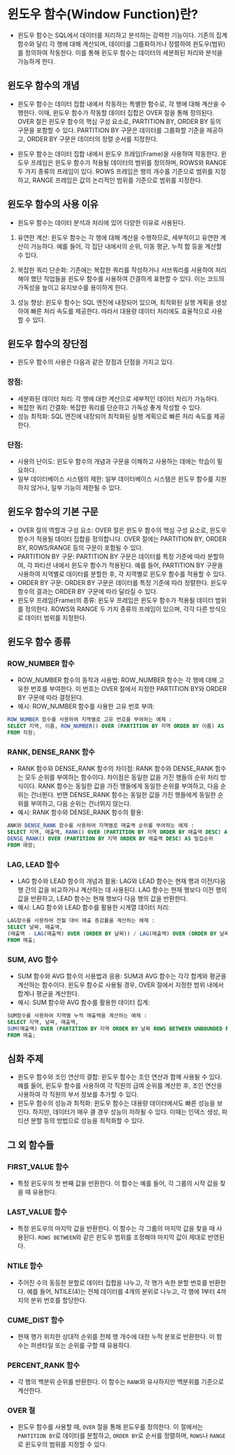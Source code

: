 # 윈도우 함수(Window Function)란?

- 윈도우 함수는 SQL에서 데이터를 처리하고 분석하는 강력한 기능이다. 기존의 집계 함수와 달리 각 행에 대해 계산되며, 데이터를 그룹화하거나 정렬하여 윈도우(범위)를 정의하여 작동한다. 이를 통해 윈도우 함수는 데이터의 세분화된 처리와 분석을 가능하게 한다.

## 윈도우 함수의 개념

- 윈도우 함수는 데이터 집합 내에서 작동하는 특별한 함수로, 각 행에 대해 계산을 수행한다. 이때, 윈도우 함수가 작동할 데이터 집합은 OVER 절을 통해 정의된다. OVER 절은 윈도우 함수의 핵심 구성 요소로, PARTITION BY, ORDER BY 등의 구문을 포함할 수 있다. PARTITION BY 구문은 데이터를 그룹화할 기준을 제공하고, ORDER BY 구문은 데이터의 정렬 순서를 지정한다.

- 윈도우 함수는 데이터 집합 내에서 윈도우 프레임(Frame)을 사용하여 작동한다. 윈도우 프레임은 윈도우 함수가 적용될 데이터의 범위를 정의하며, ROWS와 RANGE 두 가지 종류의 프레임이 있다. ROWS 프레임은 행의 개수를 기준으로 범위를 지정하고, RANGE 프레임은 값의 논리적인 범위를 기준으로 범위를 지정한다.

## 윈도우 함수의 사용 이유

- 윈도우 함수는 데이터 분석과 처리에 있어 다양한 이유로 사용된다.

1. 유연한 계산: 윈도우 함수는 각 행에 대해 계산을 수행하므로, 세부적이고 유연한 계산이 가능하다. 예를 들어, 각 집단 내에서의 순위, 이동 평균, 누적 합 등을 계산할 수 있다.

2. 복잡한 쿼리 단순화: 기존에는 복잡한 쿼리를 작성하거나 서브쿼리를 사용하여 처리해야 했던 작업들을 윈도우 함수를 사용하여 간결하게 표현할 수 있다. 이는 코드의 가독성을 높이고 유지보수를 용이하게 한다.

3. 성능 향상: 윈도우 함수는 SQL 엔진에 내장되어 있으며, 최적화된 실행 계획을 생성하여 빠른 처리 속도를 제공한다. 따라서 대용량 데이터 처리에도 효율적으로 사용할 수 있다.

## 윈도우 함수의 장단점

- 윈도우 함수의 사용은 다음과 같은 장점과 단점을 가지고 있다.

### 장점:
- 세분화된 데이터 처리: 각 행에 대한 계산으로 세부적인 데이터 처리가 가능하다.
- 복잡한 쿼리 간결화: 복잡한 쿼리를 단순하고 가독성 좋게 작성할 수 있다.
- 성능 최적화: SQL 엔진에 내장되어 최적화된 실행 계획으로 빠른 처리 속도를 제공한다.

### 단점:
- 사용의 난이도: 윈도우 함수의 개념과 구문을 이해하고 사용하는 데에는 학습이 필요하다.
- 일부 데이터베이스 시스템의 제한: 일부 데이터베이스 시스템은 윈도우 함수를 지원하지 않거나, 일부 기능이 제한될 수 있다.


## 윈도우 함수의 기본 구문
- OVER 절의 역할과 구성 요소: OVER 절은 윈도우 함수의 핵심 구성 요소로, 윈도우 함수가 적용될 데이터 집합을 정의합니다. OVER 절에는 PARTITION BY, ORDER BY, ROWS/RANGE 등의 구문이 포함될 수 있다.
- PARTITION BY 구문: PARTITION BY 구문은 데이터를 특정 기준에 따라 분할하여, 각 파티션 내에서 윈도우 함수가 적용된다. 예를 들어, PARTITION BY 구문을 사용하여 지역별로 데이터를 분할한 후, 각 지역별로 윈도우 함수를 적용할 수 있다.
- ORDER BY 구문: ORDER BY 구문은 데이터를 특정 기준에 따라 정렬한다. 윈도우 함수의 결과는 ORDER BY 구문에 따라 달라질 수 있다.
- 윈도우 프레임(Frame)의 종류: 윈도우 프레임은 윈도우 함수가 적용될 데이터 범위를 정의한다. ROWS와 RANGE 두 가지 종류의 프레임이 있으며, 각각 다른 방식으로 데이터 범위를 지정한다.

## 윈도우 함수 종류
### ROW_NUMBER 함수
- ROW_NUMBER 함수의 동작과 사용법: ROW_NUMBER 함수는 각 행에 대해 고유한 번호를 부여한다. 이 번호는 OVER 절에서 지정한 PARTITION BY와 ORDER BY 구문에 따라 결정된다.
- 예시: ROW_NUMBER 함수를 사용한 고유 번호 부여: 
```sql
ROW_NUMBER 함수를 사용하여 지역별로 고유 번호를 부여하는 예제 :
SELECT 지역, 이름, ROW_NUMBER() OVER (PARTITION BY 지역 ORDER BY 이름) AS 번호
FROM 직원; 
```

### RANK, DENSE_RANK 함수
- RANK 함수와 DENSE_RANK 함수의 차이점: RANK 함수와 DENSE_RANK 함수는 모두 순위를 부여하는 함수이다. 차이점은 동일한 값을 가진 행들의 순위 처리 방식이다. RANK 함수는 동일한 값을 가진 행들에게 동일한 순위를 부여하고, 다음 순위는 건너뛴다. 반면 DENSE_RANK 함수는 동일한 값을 가진 행들에게 동일한 순위를 부여하고, 다음 순위는 건너뛰지 않는다.
- 예시: RANK 함수와 DENSE_RANK 함수의 활용: 
```sql
ANK와 DENSE_RANK 함수를 사용하여 지역별로 매출액 순위를 부여하는 예제 :
SELECT 지역, 매출액, RANK() OVER (PARTITION BY 지역 ORDER BY 매출액 DESC) AS 순위,
DENSE_RANK() OVER (PARTITION BY 지역 ORDER BY 매출액 DESC) AS 밀집순위
FROM 매장;
```

### LAG, LEAD 함수
- LAG 함수와 LEAD 함수의 개념과 활용: LAG와 LEAD 함수는 현재 행과 이전/다음 행 간의 값을 비교하거나 계산하는 데 사용된다. LAG 함수는 현재 행보다 이전 행의 값을 반환하고, LEAD 함수는 현재 행보다 다음 행의 값을 반환한다.
- 예시: LAG 함수와 LEAD 함수를 활용한 시계열 데이터 처리: 
```sql
LAG함수를 사용하여 전월 대비 매출 증감률을 계산하는 예제 :
SELECT 날짜, 매출액,
(매출액 - LAG(매출액) OVER (ORDER BY 날짜)) / LAG(매출액) OVER (ORDER BY 날짜) * 100 AS 증감률
FROM 매출;
```

### SUM, AVG 함수
- SUM 함수와 AVG 함수의 사용법과 응용: SUM과 AVG 함수는 각각 합계와 평균을 계산하는 함수이다. 윈도우 함수로 사용될 경우, OVER 절에서 지정한 범위 내에서 합계나 평균을 계산한다.
- 예시: SUM 함수와 AVG 함수를 활용한 데이터 집계:
```sql
SUM함수를 사용하여 지역별 누적 매출액을 계산하는 예제 :
SELECT 지역, 날짜, 매출액,
SUM(매출액) OVER (PARTITION BY 지역 ORDER BY 날짜 ROWS BETWEEN UNBOUNDED PRECEDING AND CURRENT ROW) AS 누적매출
FROM 매출;
```

## 심화 주제
- 윈도우 함수와 조인 연산의 결합: 윈도우 함수는 조인 연산과 함께 사용될 수 있다. 예를 들어, 윈도우 함수를 사용하여 각 직원의 급여 순위를 계산한 후, 조인 연산을 사용하여 각 직원의 부서 정보를 추가할 수 있다.
- 윈도우 함수의 성능과 최적화: 윈도우 함수는 대용량 데이터에서도 빠른 성능을 보인다. 하지만, 데이터가 매우 클 경우 성능이 저하될 수 있다. 이때는 인덱스 생성, 파티션 분할 등의 방법으로 성능을 최적화할 수 있다.

## 그 외 함수들
### FIRST_VALUE 함수
- 특정 윈도우의 첫 번째 값을 반환한다. 이 함수는 예를 들어, 각 그룹의 시작 값을 찾을 때 유용한다.

### LAST_VALUE 함수
- 특정 윈도우의 마지막 값을 반환한다. 이 함수는 각 그룹의 마지막 값을 찾을 때 사용된다. `ROWS BETWEEN`와 같은 윈도우 범위를 조정해야 마지막 값이 제대로 반영된다.

### NTILE 함수
- 주어진 수의 동등한 분할로 데이터 집합을 나누고, 각 행가 속한 분할 번호를 반환한다. 예를 들어, NTILE(4)는 전체 데이터를 4개의 분위로 나누고, 각 행에 1부터 4까지의 분위 번호를 할당한다.

### CUME_DIST 함수
- 현재 행가 위치한 상대적 순위를 전체 행 개수에 대한 누적 분포로 반환한다. 이 함수는 퍼센타일 또는 순위를 구할 때 유용하다.

### PERCENT_RANK 함수
- 각 행의 백분위 순위를 반환한다. 이 함수는 `RANK`와 유사하지만 백분위를 기준으로 계산한다.

### OVER 절
- 윈도우 함수를 사용할 때, `OVER` 절을 통해 윈도우를 정의한다. 이 절에서는 `PARTITION BY`로 데이터를 분할하고, `ORDER BY`로 순서를 정렬하며, `ROWS`나 `RANGE`로 윈도우의 범위를 지정할 수 있다.